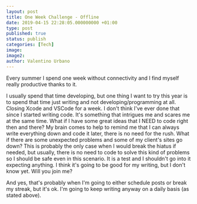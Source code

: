 ```yaml
---
layout: post
title: One Week Challenge - Offline
date: 2019-04-15 22:28:05.000000000 +01:00
type: post
published: true
status: publish
categories: [Tech]
image:
image2:
author: Valentino Urbano
---
```


Every summer I spend one week without connectivity and I find myself really productive thanks to it.

I usually spend that time developing, but one thing I want to try this year is to spend that time just writing and not developing/programming at all. Closing Xcode and VSCode for a week. I don't think I've ever done that since I started writing code. It's something that intrigues me and scares me at the same time. What if I have some great ideas that I NEED to code right then and there? My brain comes to help to remind me that I can always write everything down and code it later, there is no need for the rush. What if there are some unexpected problems and some of my client's sites go down? This is probably the only case when I would break the hiatus if needed, but usually, there is no need to code to solve this kind of problems so I should be safe even in this scenario. It is a test and I shouldn't go into it expecting anything. I think it's going to be good for my writing, but I don't know yet. Will you join me?
<!-- one week challenge -->

And yes, that's probably when I'm going to either schedule posts or break my streak, but it's ok. I'm going to keep writing anyway on a daily basis (as stated above).
